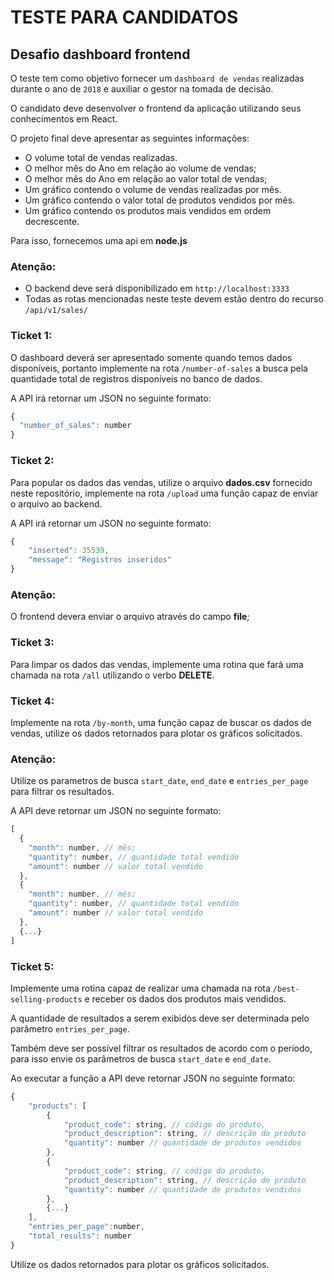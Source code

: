 # TESTE PARA CANDIDATOS

## Desafio dashboard frontend

O teste tem como objetivo fornecer um `dashboard de vendas` realizadas durante o ano de `2018` e auxiliar o gestor na tomada de decisão.

O candidato deve desenvolver o frontend da aplicação utilizando seus conhecimentos em React.

O projeto final deve apresentar as seguintes informações:

- O volume total de vendas realizadas.
- O melhor mês do Ano em relação ao volume de vendas;
- O melhor mês do Ano em relação ao valor total de vendas;
- Um gráfico contendo o volume de vendas realizadas por mês.
- Um gráfico contendo o valor total de produtos vendidos por mês.
- Um gráfico contendo os produtos mais vendidos em ordem decrescente.

Para isso, fornecemos uma api em **node.js** 

### Atenção:

- O backend deve será disponibilizado em `http://localhost:3333`
- Todas as rotas mencionadas neste teste devem estão dentro do recurso `/api/v1/sales/`


### Ticket 1:
O dashboard deverá ser apresentado somente quando temos dados disponíveis, portanto implemente na rota `/number-of-sales` a busca pela quantidade total de registros disponíveis no banco de dados.

A API irá retornar um JSON no seguinte formato: 
```JAVASCRIPT
{ 
  "number_of_sales": number
} 
```

### Ticket 2:
Para popular os dados das vendas, utilize o arquivo **dados.csv** fornecido neste repositório, implemente na rota `/upload` uma função capaz de enviar o arquivo ao backend.

A API irá retornar um JSON no seguinte formato:
```JAVASCRIPT
{
	"inserted": 35539,
	"message": "Registros inseridos"
}
```
### Atenção:
O frontend devera enviar o arquivo através do campo **file**;

### Ticket 3:
Para limpar os dados das vendas, implemente uma rotina que fará uma chamada na rota `/all` utilizando o verbo **DELETE**.

### Ticket 4:
Implemente na rota `/by-month`, uma função capaz de buscar os dados de vendas, utilize os dados retornados para plotar os gráficos solicitados.

### Atenção:
Utilize os parametros de busca `start_date`, `end_date` e `entries_per_page` para filtrar os resultados.

A API deve retornar um JSON no seguinte formato:
```JAVASCRIPT
[
  {
    "month": number, // mês;
    "quantity": number, // quantidade total vendido 
    "amount": number // valor total vendido
  },
  {
    "month": number, // mês;
    "quantity": number, // quantidade total vendido 
    "amount": number // valor total vendido
  },
  {...}
]
```

### Ticket 5:
Implemente uma rotina capaz de realizar uma chamada na rota `/best-selling-products` e receber os dados dos produtos mais vendidos.

A quantidade de resultados a serem exibidos deve ser determinada pelo parâmetro `entries_per_page`.

Também deve ser possível filtrar os resultados de acordo com o período, para isso envie os parâmetros de busca `start_date` e `end_date`.

Ao executar a função a API deve retornar JSON no seguinte formato:
```JAVASCRIPT
{
	"products": [
		{
			"product_code": string, // código do produto,
			"product_description": string, // descrição do produto
			"quantity": number // quantidade de produtos vendidos
		},
		{
			"product_code": string, // código do produto,
			"product_description": string, // descrição do produto
			"quantity": number // quantidade de produtos vendidos
		},
		{...}
	],
	"entries_per_page":number,
	"total_results": number
}
```

Utilize os dados retornados para plotar os gráficos solicitados.
